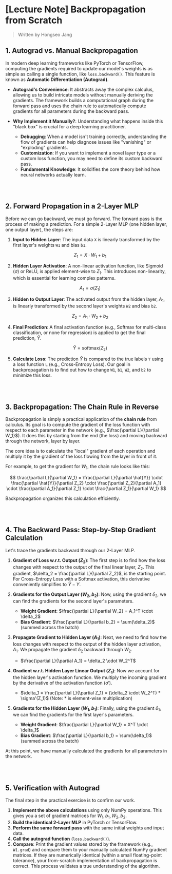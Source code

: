 # [Lecture Note] Backpropagation from Scratch

> Written by Hongseo Jang

## 1. Autograd vs. Manual Backpropagation

In modern deep learning frameworks like PyTorch or TensorFlow, computing the gradients required to update our model's weights is as simple as calling a single function, like `loss.backward()`. This feature is known as **Automatic Differentiation (Autograd)**.

- **Autograd's Convenience**: It abstracts away the complex calculus, allowing us to build intricate models without manually deriving the gradients. The framework builds a computational graph during the forward pass and uses the chain rule to automatically compute gradients for all parameters during the backward pass.

- **Why Implement it Manually?**: Understanding what happens inside this "black box" is crucial for a deep learning practitioner.
  - **Debugging**: When a model isn't training correctly, understanding the flow of gradients can help diagnose issues like "vanishing" or "exploding" gradients.
  - **Customization**: If you want to implement a novel layer type or a custom loss function, you may need to define its custom backward pass.
  - **Fundamental Knowledge**: It solidifies the core theory behind how neural networks actually learn.

<br>
<br>

## 2. Forward Propagation in a 2-Layer MLP

Before we can go backward, we must go forward. The forward pass is the process of making a prediction. For a simple 2-Layer MLP (one hidden layer, one output layer), the steps are:

1.  **Input to Hidden Layer**: The input data `X` is linearly transformed by the first layer's weights `W1` and bias `b1`.

    $$
    Z_1 = X \cdot W_1 + b_1
    $$

2.  **Hidden Layer Activation**: A non-linear activation function, like Sigmoid ($\sigma$) or ReLU, is applied element-wise to $Z_1$. This introduces non-linearity, which is essential for learning complex patterns.

    $$
    A_1 = \sigma(Z_1)
    $$

3.  **Hidden to Output Layer**: The activated output from the hidden layer, $A_1$, is linearly transformed by the second layer's weights `W2` and bias `b2`.

    $$
    Z_2 = A_1 \cdot W_2 + b_2
    $$

4.  **Final Prediction**: A final activation function (e.g., Softmax for multi-class classification, or none for regression) is applied to get the final prediction, $\hat{Y}$.

    $$
    \hat{Y} = \text{softmax}(Z_2)
    $$

5.  **Calculate Loss**: The prediction $\hat{Y}$ is compared to the true labels `Y` using a loss function `L` (e.g., Cross-Entropy Loss). Our goal in backpropagation is to find out how to change `W1`, `b1`, `W2`, and `b2` to minimize this loss.

<br>
<br>

## 3. Backpropagation: The Chain Rule in Reverse

Backpropagation is simply a practical application of the **chain rule** from calculus. Its goal is to compute the gradient of the loss function with respect to each parameter in the network (e.g., $\frac{\partial L}{\partial W_1}$). It does this by starting from the end (the loss) and moving backward through the network, layer by layer.

The core idea is to calculate the "local" gradient of each operation and multiply it by the gradient of the loss flowing from the layer in front of it.

For example, to get the gradient for $W_1$, the chain rule looks like this:

$$
\frac{\partial L}{\partial W_1} = \frac{\partial L}{\partial \hat{Y}} \cdot \frac{\partial \hat{Y}}{\partial Z_2} \cdot \frac{\partial Z_2}{\partial A_1} \cdot \frac{\partial A_1}{\partial Z_1} \cdot \frac{\partial Z_1}{\partial W_1}
$$

Backpropagation organizes this calculation efficiently.

<br>
<br>

## 4. The Backward Pass: Step-by-Step Gradient Calculation

Let's trace the gradients backward through our 2-Layer MLP.

1.  **Gradient of Loss w.r.t. Output ($Z_2$)**: The first step is to find how the loss changes with respect to the output of the final linear layer, $Z_2$. This gradient, $\delta_2 = \frac{\partial L}{\partial Z_2}$, is the starting point. For Cross-Entropy Loss with a Softmax activation, this derivative conveniently simplifies to $\hat{Y} - Y$.

2.  **Gradients for the Output Layer ($W_2, b_2$)**: Now, using the gradient $\delta_2$, we can find the gradients for the second layer's parameters.
    - **Weight Gradient**: $\frac{\partial L}{\partial W_2} = A_1^T \cdot \delta_2$
    - **Bias Gradient**: $\frac{\partial L}{\partial b_2} = \sum(\delta_2)$ (summed across the batch)

3.  **Propagate Gradient to Hidden Layer ($A_1$)**: Next, we need to find how the loss changes with respect to the output of the hidden layer activation, $A_1$. We propagate the gradient $\delta_2$ backward through $W_2$.
    - $\frac{\partial L}{\partial A_1} = \delta_2 \cdot W_2^T$

4.  **Gradient w.r.t. Hidden Layer Linear Output ($Z_1$)**: Now we account for the hidden layer's activation function. We multiply the incoming gradient by the derivative of the activation function ($\sigma'$).
    - $\delta_1 = \frac{\partial L}{\partial Z_1} = (\delta_2 \cdot W_2^T) * \sigma'(Z_1)$ (Note: $*$ is element-wise multiplication)

5.  **Gradients for the Hidden Layer ($W_1, b_1$)**: Finally, using the gradient $\delta_1$, we can find the gradients for the first layer's parameters.
    - **Weight Gradient**: $\frac{\partial L}{\partial W_1} = X^T \cdot \delta_1$
    - **Bias Gradient**: $\frac{\partial L}{\partial b_1} = \sum(\delta_1)$ (summed across the batch)

At this point, we have manually calculated the gradients for all parameters in the network.

<br>
<br>

## 5. Verification with Autograd

The final step in the practical exercise is to confirm our work.
1.  **Implement the above calculations** using only NumPy operations. This gives you a set of gradient matrices for $W_1, b_1, W_2, b_2$.
2.  **Build the identical 2-Layer MLP** in PyTorch or TensorFlow.
3.  **Perform the same forward pass** with the same initial weights and input data.
4.  **Call the autograd function** (`loss.backward()`).
5.  **Compare**: Print the gradient values stored by the framework (e.g., `W1.grad`) and compare them to your manually calculated NumPy gradient matrices. If they are numerically identical (within a small floating-point tolerance), your from-scratch implementation of backpropagation is correct. This process validates a true understanding of the algorithm.